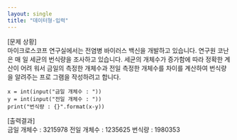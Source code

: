 ```yaml
---
layout: single
title: "데이터형-입력"
---
```


[문제 상황]  
마이크로스코프 연구실에서는 전염병 바이러스 백신을 개발하고 있습니다. 연구원 코난은 매 일 세균의 번식량을 조사하고 있습니다. 세균의 개체수가 증가함에 따라 정확한 계산이 어려 워서 금일의 측정한 개체수과 전일 측정한 개체수를 차이를 계산하여 번식량을 알려주는 프로 그램을 작성하려고 합니다. 

~~~
x = int(input("금일 개체수 : "))
y = int(input("전일 개체수 : "))
print("번식량 : {}".format(x-y))
~~~

[출력결과]  
금일 개체수 : 3215978
전일 개체수 : 1235625
번식량 : 1980353
